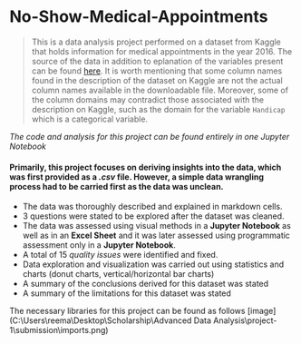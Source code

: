 # No-Show-Medical-Appointments
> This is a data analysis project performed on a dataset from Kaggle that holds information for medical appointments in the year 2016. The source of the data in addition to eplanation of the variables present can be found [here](https://www.kaggle.com/joniarroba/noshowappointments). It is worth mentioning that some column names found in the description of the dataset on Kaggle are not the actual column names available in the downloadable file. Moreover, some of the column domains may contradict those associated with the description on Kaggle, such as the domain for the variable `Handicap` which is a categorical variable. 

*The code and analysis for this project can be found entirely in one Jupyter Notebook*

#### Primarily, this project focuses on deriving insights into the data, which was first provided as a *.csv* file. However, a simple data wrangling process had to be carried first as the data was unclean.
 
- The data was thoroughly described and explained in markdown cells.
- 3 questions were stated to be explored after the dataset was cleaned.
- The data was assessed using visual methods in a __Jupyter Notebook__ as well as in an __Excel Sheet__ and it was later assessed using programmatic assessment only in a __Jupyter Notebook__.
- A total of 15 _quality issues_ were identified and fixed.
- Data exploration and visualization was carried out using statistics and charts (donut charts, vertical/horizontal bar charts)
- A summary of the conclusions derived for this dataset was stated
- A summary of the limitations for this dataset was stated

The necessary libraries for this project can be found as follows [image](C:\Users\reema\Desktop\Scholarship\Advanced Data Analysis\project-1\submission\imports.png)
